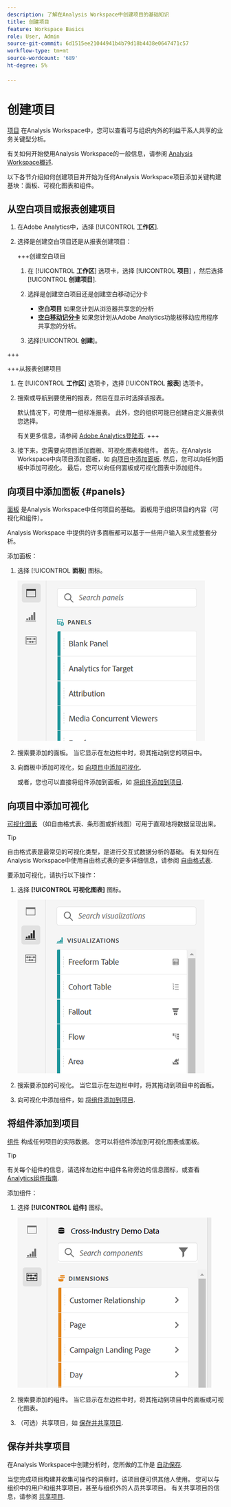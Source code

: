 ```yaml
---
description: 了解在Analysis Workspace中创建项目的基础知识
title: 创建项目
feature: Workspace Basics
role: User, Admin
source-git-commit: 6d1515ee21044941b4b79d18b4438e0647471c57
workflow-type: tm+mt
source-wordcount: '689'
ht-degree: 5%

---
```


# 创建项目

[项目](/help/analyze/analysis-workspace/build-workspace-project/freeform-overview.md) 在Analysis Workspace中，您可以查看可与组织内外的利益干系人共享的业务关键型分析。

有关如何开始使用Analysis Workspace的一般信息，请参阅 [Analysis Workspace概述](/help/analyze/analysis-workspace/home.md).

以下各节介绍如何创建项目并开始为任何Analysis Workspace项目添加关键构建基块：面板、可视化图表和组件。

## 从空白项目或报表创建项目

1. 在Adobe Analytics中，选择 [!UICONTROL **工作区**].

1. 选择是创建空白项目还是从报表创建项目：

   +++创建空白项目

   1. 在 [!UICONTROL **工作区**] 选项卡，选择 [!UICONTROL **项目**] ，然后选择 [!UICONTROL **创建项目**].

   1. 选择是创建空白项目还是创建空白移动记分卡

      * **空白项目** 如果您计划从浏览器共享您的分析
      * [**空白移动记分卡**](/help/analyze/mobile-app/curator.md) 如果您计划从Adobe Analytics功能板移动应用程序共享您的分析。
   1. 选择&#x200B;[!UICONTROL **创建**]。

+++

   +++从报表创建项目

   1. 在 [!UICONTROL **工作区**] 选项卡，选择 [!UICONTROL **报表**] 选项卡。

   1. 搜索或导航到要使用的报表，然后在显示时选择该报表。

      默认情况下，可使用一组标准报表。 此外，您的组织可能已创建自定义报表供您选择。

      有关更多信息，请参阅 [Adobe Analytics登陆页](/help/analyze/landing.md).
+++

1. 接下来，您需要向项目添加面板、可视化图表和组件。 首先，在Analysis Workspace中向项目添加面板，如 [向项目中添加面板](#add-panels-to-the-project). 然后，您可以向任何面板中添加可视化。 最后，您可以向任何面板或可视化图表中添加组件。

## 向项目中添加面板 {#panels}

[面板](https://experienceleague.adobe.com/docs/analytics/analyze/analysis-workspace/panels/panels.html?lang=zh-Hans) 是Analysis Workspace中任何项目的基础。 面板用于组织项目的内容（可视化和组件）。

Analysis Workspace 中提供的许多面板都可以基于一些用户输入来生成整套分析。

添加面板：

1. 选择 [!UICONTROL **面板**] 图标。

   ![](assets/build-panels.png)

1. 搜索要添加的面板。 当它显示在左边栏中时，将其拖动到您的项目中。

1. 向面板中添加可视化，如 [向项目中添加可视化](#add-visualizations-to-the-project).

   或者，您也可以直接将组件添加到面板，如 [将组件添加到项目](#add-components-to-the-project).

## 向项目中添加可视化

[可视化图表](https://experienceleague.adobe.com/docs/analytics/analyze/analysis-workspace/visualizations/freeform-analysis-visualizations.html?lang=zh-Hans) （如自由格式表、条形图或折线图）可用于直观地将数据呈现出来。

>[!TIP]
>
>自由格式表是最常见的可视化类型，是进行交互式数据分析的基础。 有关如何在Analysis Workspace中使用自由格式表的更多详细信息，请参阅 [自由格式表](/help/analyze/analysis-workspace/visualizations/freeform-table/freeform-table.md).

要添加可视化，请执行以下操作：

1. 选择 **[!UICONTROL 可视化图表]** 图标。

   ![](assets/build-visualizations.png)

1. 搜索要添加的可视化。 当它显示在左边栏中时，将其拖动到项目中的面板。

1. 向可视化中添加组件，如 [将组件添加到项目](#add-components-to-the-project).

## 将组件添加到项目

[组件](/help/analyze/analysis-workspace/components/analysis-workspace-components.md) 构成任何项目的实际数据。 您可以将组件添加到可视化图表或面板。

>[!TIP]
>
>有关每个组件的信息，请选择左边栏中组件名称旁边的信息图标，或查看 [Analytics组件指南](/help/components/home.md).

添加组件：

1. 选择 **[!UICONTROL 组件]** 图标。

   ![](assets/build-components.png)

1. 搜索要添加的组件。 当它显示在左边栏中时，将其拖动到项目中的面板或可视化图表。

1. （可选）共享项目，如 [保存并共享项目](#save-and-share-the-project).

## 保存并共享项目

在Analysis Workspace中创建分析时，您所做的工作是 [自动保存](/help/analyze/analysis-workspace/build-workspace-project/save-projects.md).

当您完成项目构建并收集可操作的洞察时，该项目便可供其他人使用。 您可以与组织中的用户和组共享项目，甚至与组织外的人员共享项目。 有关共享项目的信息，请参阅 [共享项目](/help/analyze/analysis-workspace/curate-share/share-projects.md).

